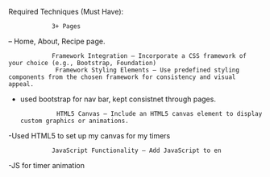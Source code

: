 Required Techniques (Must Have):

                3+ Pages 
– Home, About, Recipe page.

                Framework Integration – Incorporate a CSS framework of your choice (e.g., Bootstrap, Foundation) 
                 Framework Styling Elements – Use predefined styling components from the chosen framework for consistency and visual appeal.
- used bootstrap for nav bar, kept consistnet through pages.


                HTML5 Canvas – Include an HTML5 canvas element to display custom graphics or animations.
-Used HTML5 to set up my canvas for my timers

                JavaScript Functionality – Add JavaScript to en
 -JS for timer animation 